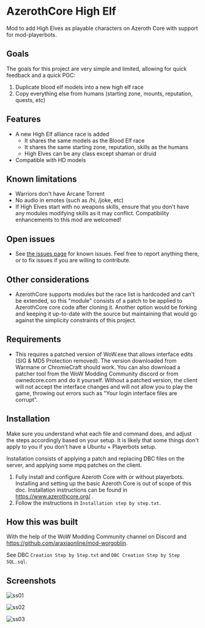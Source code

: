 # AzerothCore High Elf

Mod to add High Elves as playable characters on Azeroth Core with support for mod-playerbots.

## Goals

The goals for this project are very simple and limited, allowing for quick feedback and a quick POC:

1. Duplicate blood elf models into a new high elf race
2. Copy everything else from humans (starting zone, mounts, reputation, quests, etc)

## Features

- A new High Elf alliance race is added
  - It shares the same models as the Blood Elf race
  - It shares the same starting zone, reputation, skills as the humans
  - High Elves can be any class except shaman or druid
- Compatible with HD models 

## Known limitations

- Warriors don't have Arcane Torrent
- No audio in emotes (such as /hi, /joke, etc)
- If High Elves start with no weapons skills, ensure that you don't have any modules modifying skills as it may conflict. Compatibility enhancements to this mod are welcomed!

## Open issues

- See [the issues page](https://github.com/abracadaniel22/azerothcore-highelf/issues) for known issues. Feel free to report anything there, or to fix issues if you are willing to contribute.

## Other considerations

- AzerothCore supports modules but the race list is hardcoded and can't be extended, so this "module" consists of a patch to be applied to AzerothCore core code after cloning it. Another option would be forking and keeping it up-to-date with the source but maintaining that would go against the simplicity constraints of this project.

## Requirements

- This requires a patched version of WoW.exe that allows interface edits (SIG & MD5 Protection removed). The version downloaded from Warmane or ChromieCraft should work. You can also download a patcher tool from the WoW Modding Community discord or from ownedcore.com and do it yourself. Without a patched version, the client will not accept the interface changes and will not allow you to play the game, throwing out errors such as "Your login interface files are corrupt".

## Installation

Make sure you understand what each file and command does, and adjust the steps accordingly based on your setup. It is likely that some things don't apply to you if you don't have a Ubuntu + Playerbots setup.

Installation consists of applying a patch and replacing DBC files on the server, and applying some mpq patches on the client.

1. Fully install and configure Azeroth Core with or without playerbots. Installing and setting up the basic Azeroth Core is out of scope of this doc. Installation instructions can be found in https://www.azerothcore.org/ .
2. Follow the instructions in `Installation step by step.txt`.

## How this was built

With the help of the WoW Modding Community channel on Discord and https://github.com/araxiaonline/mod-worgoblin.

See DBC `Creation Step by Step.txt` and `DBC Creation Step by Step SQL.sql`.

## Screenshots

![ss01](https://github.com/user-attachments/assets/55101550-e397-4f3e-91d1-ae6e60bd1f49)

![ss02](https://github.com/user-attachments/assets/d7f019c9-1169-4de4-bc34-2155a7582a83)

![ss03](https://github.com/user-attachments/assets/cf9944b4-17e0-4557-8d1b-086bfc18041f)
